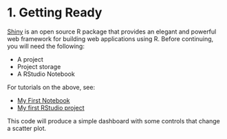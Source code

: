 # 1. Getting Ready

[Shiny][shiny] is an open source R package that provides an elegant and powerful web
framework for building web applications using R. Before continuing, you will need the
following:

[shiny]: https://shiny.posit.co/

* A project
* Project storage
* A RStudio Notebook

For tutorials on the above, see:

* [My First Notebook](../my-first-notebook/)
* [My first RStudio project](../getting-started-rstudio/)

This code will produce a simple dashboard with some controls that change a scatter plot.
